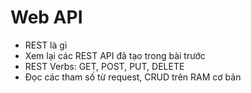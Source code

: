 # Web API

- REST là gì
- Xem lại các REST API đã tạo trong bài trước
- REST Verbs: GET, POST, PUT, DELETE
- Đọc các tham số từ request, CRUD trên RAM cơ bản
